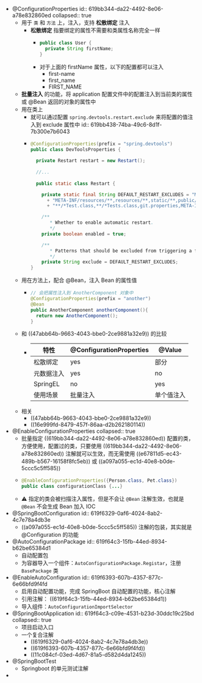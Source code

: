 - @ConfigurationProperties
  id:: 619bb344-da22-4492-8e06-a78e832860ed
  collapsed:: true
	- 用于 `类` 和 `方法` 上，注入，支持 **松散绑定** 注入
		- **松散绑定** 指要绑定的属性不需要和类属性名称完全一样
			- ```java
			  public class User {
			    private String firstName;
			  }
			  ```
			- 对于上面的 firstName 属性，以下的配置都可以注入
				- first-name
				- first_name
				- FIRST_NAME
	- **批量注入** 的功能，将 application 配置文件中的配置注入到当前类的属性 或 @Bean 返回的对象的属性中
	- 用在类上
		- 就可以通过配置 `spring.devtools.restart.exclude` 来将配置的值注入到 exclude 属性中
		  id:: 619bb438-74ba-49c6-8d1f-7b300e7b6043
		- ```java
		  @ConfigurationProperties(prefix = "spring.devtools")
		  public class DevToolsProperties {
		    
		    private Restart restart = new Restart();
		    
		    //...
		    
		    public static class Restart {
		  
		      private static final String DEFAULT_RESTART_EXCLUDES = "META-INF/maven/**,"
		        + "META-INF/resources/**,resources/**,static/**,public/**,templates/**,"
		        + "**/*Test.class,**/*Tests.class,git.properties,META-INF/build-info.properties";
		  
		      /**
		  		 * Whether to enable automatic restart.
		  		 */
		      private boolean enabled = true;
		  
		      /**
		  		 * Patterns that should be excluded from triggering a full restart.
		  		 */
		      private String exclude = DEFAULT_RESTART_EXCLUDES;
		  }
		  ```
	- 用在方法上，配合 @Bean，注入 Bean 的属性值
		- ```java
		  // 会把属性注入到 AnotherComponent 对象中
		  @ConfigurationProperties(prefix = "another")
		  @Bean
		  public AnotherComponent anotherComponent(){
		    return new AnotherComponent();
		  }
		  ```
	- 和 ((47abb64b-9663-4043-bbe0-2ce9881a32e9)) 的比较
		- |特性|@ConfigurationProperties|@Value|
		  |--|--|--|
		  |松散绑定|yes|部分|
		  |元数据注入|yes|no|
		  |SpringEL|no|yes|
		  |使用场景|批量注入|单个值注入|
	- 相关
		- ((47abb64b-9663-4043-bbe0-2ce9881a32e9))
		- ((16e999fd-8479-457f-86aa-d2b262180114))
- @EnableConfigurationProperties
  collapsed:: true
	- 批量指定 ((619bb344-da22-4492-8e06-a78e832860ed)) 配置的类，方便使用，配置过的类，只要使用 ((619bb344-da22-4492-8e06-a78e832860ed)) 注解就可以生效，而无需使用 ((e67811d5-ec43-489b-b567-16158f8fc5eb)) 或 ((a097a055-ec1d-40e8-b0de-5ccc5c5ff585))
	- ```java
	  @EnableConfigurationProperties({Person.class, Pet.class})
	  public class configurationClass {...}
	  ```
	- ⚠️ 指定的类会被扫描注入属性，但是不会让 `@Bean` 注解生效，也就是 `@Bean` 不会生成 Bean 加入 IOC
- @SpringBootConfiguration
  id:: 619f6329-0af6-4024-8ab2-4c7e78a4db3e
	- ((a097a055-ec1d-40e8-b0de-5ccc5c5ff585)) 注解的包装，其实就是 @Configuration 的功能
- @AutoConfigurationPackage
  id:: 619f64c3-15fb-44ed-8934-b62be65384d1
	- 自动配置包
	- 为容器导入一个组件：`AutoConfigurationPackage.Registar`，注册 `BasePackage` 类
- @EnableAutoConfiguration
  id:: 619f6393-607b-4357-877c-6e66bfd9f4fd
	- 启用自动配置功能，完成 SpringBoot 自动配置的功能，核心注解
	- 引用注解： ((619f64c3-15fb-44ed-8934-b62be65384d1))
	- 导入组件：`AutoConfigurationImportSelector`
- @SpringBootApplication
  id:: 619f64c3-c09e-4531-b23d-30ddc19c25bd
  collapsed:: true
	- 项目启动入口
	- 一个复合注解
		- ((619f6329-0af6-4024-8ab2-4c7e78a4db3e))
		- ((619f6393-607b-4357-877c-6e66bfd9f4fd))
		- ((11c084cf-03ed-4d67-81a5-d582d4da1245))
- @SpringBootTest
	- Springboot 的单元测试注解
-